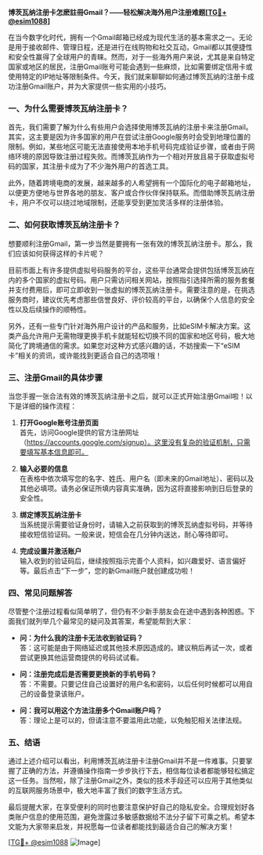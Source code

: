 **博茨瓦纳注册卡怎麽註冊Gmail？——轻松解决海外用户注册难题[[TG💪+ @esim1088](https://t.me/s/esim1088)]**

在当今数字化时代，拥有一个Gmail邮箱已经成为现代生活的基本需求之一。无论是用于接收邮件、管理日程，还是进行在线购物和社交互动，Gmail都以其便捷性和安全性赢得了全球用户的青睐。然而，对于一些海外用户来说，尤其是来自特定国家或地区的居民，注册Gmail账号可能会遇到一些麻烦，比如需要绑定信用卡或使用特定的IP地址等限制条件。今天，我们就来聊聊如何通过博茨瓦纳的注册卡成功注册Gmail账户，并为大家提供一些实用的小技巧。

### **一、为什么需要博茨瓦纳注册卡？**

首先，我们需要了解为什么有些用户会选择使用博茨瓦纳的注册卡来注册Gmail。其实，这主要是因为许多国家的用户在尝试注册Google服务时会受到地理位置的限制。例如，某些地区可能无法直接使用本地手机号码完成验证步骤，或者由于网络环境的原因导致注册过程失败。而博茨瓦纳作为一个相对开放且易于获取虚拟号码的国家，其注册卡成为了不少海外用户的首选工具。

此外，随着跨境电商的发展，越来越多的人希望拥有一个国际化的电子邮箱地址，以便更方便地与世界各地的朋友、客户或合作伙伴保持联系。而借助博茨瓦纳注册卡，用户不仅可以绕过地域限制，还能享受到更加灵活多样的注册体验。

### **二、如何获取博茨瓦纳注册卡？**

想要顺利注册Gmail，第一步当然是要拥有一张有效的博茨瓦纳注册卡。那么，我们应该如何获得这样的卡片呢？

目前市面上有许多提供虚拟号码服务的平台，这些平台通常会提供包括博茨瓦纳在内的多个国家的虚拟号码。用户只需访问相关网站，按照指引选择所需的服务套餐并支付费用后，即可立即收到一张虚拟的博茨瓦纳注册卡。需要注意的是，在挑选服务商时，建议优先考虑那些信誉良好、评价较高的平台，以确保个人信息的安全性以及后续操作的顺畅性。

另外，还有一些专门针对海外用户设计的产品和服务，比如eSIM卡解决方案。这类产品允许用户无需物理更换手机卡就能轻松切换不同的国家和地区号码，极大地简化了跨境通信的需求。如果您对这种方式感兴趣的话，不妨搜索一下“eSIM卡”相关的资讯，或许能找到更适合自己的选项哦！

### **三、注册Gmail的具体步骤**

当您手握一张合法有效的博茨瓦纳注册卡之后，就可以正式开始注册Gmail啦！以下是详细的操作流程：

1. **打开Google账号注册页面**  
   首先，访问Google提供的官方注册网址（https://accounts.google.com/signup）。这里没有复杂的验证机制，只需要填写基本信息即可。

2. **输入必要的信息**  
   在表格中依次填写您的名字、姓氏、用户名（即未来的Gmail地址）、密码以及其他必填项。请务必保证所填内容真实准确，因为这将直接影响到日后登录的安全性。

3. **绑定博茨瓦纳注册卡**  
   当系统提示需要验证身份时，请输入之前获取到的博茨瓦纳虚拟号码，并等待接收短信验证码。一般来说，短信会在几分钟内送达，耐心等待即可。

4. **完成设置并激活账户**  
   输入收到的验证码后，继续按照指示完善个人资料，如兴趣爱好、语言偏好等。最后点击“下一步”，您的新Gmail账户就创建成功啦！

### **四、常见问题解答**

尽管整个注册过程看似简单明了，但仍有不少新手朋友会在途中遇到各种困惑。下面我们就列举几个最常见的疑问及其答案，希望能帮到大家：

- **问：为什么我的注册卡无法收到验证码？**  
  答：这可能是由于网络延迟或其他技术原因造成的。建议稍后再试一次，或者尝试更换其他运营商提供的号码试试看。

- **问：注册完成后是否需要更换新的手机号码？**  
  答：不需要。只要记住自己设置好的用户名和密码，以后任何时候都可以用自己的设备登录该账户。

- **问：我可以用这个方法注册多个Gmail账户吗？**  
  答：理论上是可以的，但请注意不要滥用此功能，以免触犯相关法律法规。

### **五、结语**

通过上述介绍可以看出，利用博茨瓦纳注册卡注册Gmail并不是一件难事。只要掌握了正确的方法，并遵循操作指南一步步执行下去，相信每位读者都能够轻松搞定这一任务。当然啦，除了注册Gmail之外，类似的技术手段还可以应用于其他类似的互联网服务场景中，极大地丰富了我们的数字生活方式。

最后提醒大家，在享受便利的同时也要注意保护好自己的隐私安全。合理规划好各类账户信息的使用范围，避免泄露过多敏感数据给不法分子留下可乘之机。希望本文能为大家带来启发，并祝愿每一位读者都能找到最适合自己的解决方案！

[[TG💪+ @esim1088](https://t.me/s/esim1088) ![Image](https://i.postimg.cc/4NQfJmqS/Snipaste-2025-05-13-00-14-12.png)]